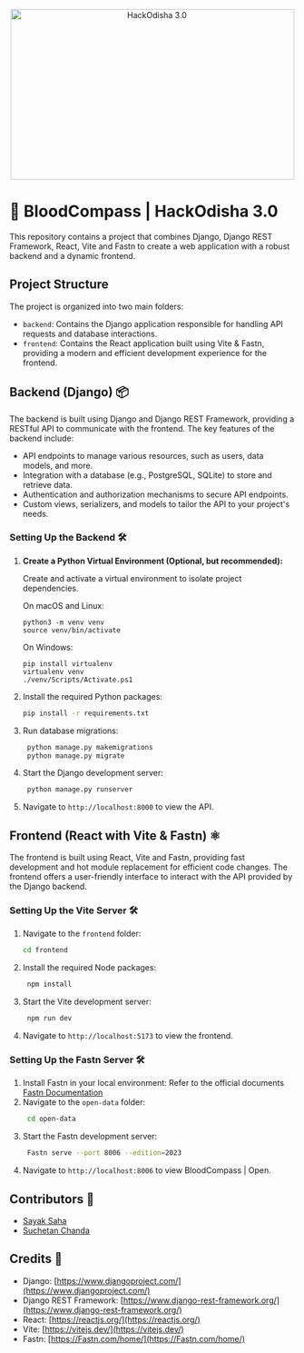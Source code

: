 ﻿<p align="center">
    <img width="500" height="300" src="https://www.hackodisha.tech/Images/Group%208.svg" alt="HackOdisha 3.0">
</p>

# 🚀 BloodCompass | HackOdisha 3.0

This repository contains a project that combines Django, Django REST Framework, React, Vite and Fastn to create a web application with a robust backend and a dynamic frontend.

## Project Structure

The project is organized into two main folders:

- `backend`: Contains the Django application responsible for handling API requests and database interactions.
- `frontend`: Contains the React application built using Vite & Fastn, providing a modern and efficient development experience for the frontend.


## Backend (Django) 📦

The backend is built using Django and Django REST Framework, providing a RESTful API to communicate with the frontend. The key features of the backend include:

- API endpoints to manage various resources, such as users, data models, and more.
- Integration with a database (e.g., PostgreSQL, SQLite) to store and retrieve data.
- Authentication and authorization mechanisms to secure API endpoints.
- Custom views, serializers, and models to tailor the API to your project's needs.

### Setting Up the Backend 🛠️

1. **Create a Python Virtual Environment (Optional, but recommended):**

    Create and activate a virtual environment to isolate project dependencies.

    On macOS and Linux:

    ```
    python3 -m venv venv
    source venv/bin/activate
    ```

    
    On Windows:
    ```
    pip install virtualenv
    virtualenv venv
    ./venv/Scripts/Activate.ps1
    ```


2. Install the required Python packages:

   ```bash
   pip install -r requirements.txt
   ```

3. Run database migrations:
   ```bash
    python manage.py makemigrations
    python manage.py migrate
   ```
4. Start the Django development server:
   ```bash
    python manage.py runserver
   ```
5. Navigate to `http://localhost:8000` to view the API.

## Frontend (React with Vite & Fastn) ⚛️

The frontend is built using React, Vite and Fastn, providing fast development and hot module replacement for efficient code changes. The frontend offers a user-friendly interface to interact with the API provided by the Django backend.

### Setting Up the Vite Server 🛠️

1. Navigate to the `frontend` folder:
   ```bash
   cd frontend
   ```
2. Install the required Node packages:
   ```bash
    npm install
   ```
3. Start the Vite development server:
   ```bash
    npm run dev
   ```
4. Navigate to `http://localhost:5173` to view the frontend.

### Setting Up the Fastn Server 🛠️

1. Install Fastn in your local environment:
   Refer to the official documents [Fastn Documentation](https://Fastn.com/install/)
2. Navigate to the `open-data` folder:
   ```bash
    cd open-data
   ```
3. Start the Fastn development server:
   ```bash
    Fastn serve --port 8006 --edition=2023
   ```
4. Navigate to `http://localhost:8006` to view BloodCompass | Open.


## Contributors 👥

- [Sayak Saha](https://github.com/contributor1)
- [Suchetan Chanda](https://github.com/SuchetanChanda)

## Credits 👏

- Django: [https://www.djangoproject.com/](https://www.djangoproject.com/)
- Django REST Framework: [https://www.django-rest-framework.org/](https://www.django-rest-framework.org/)
- React: [https://reactjs.org/](https://reactjs.org/)
- Vite: [https://vitejs.dev/](https://vitejs.dev/)
- Fastn: [https://Fastn.com/home/](https://Fastn.com/home/)
